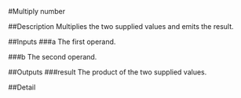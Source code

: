 #Multiply number

##Description
Multiplies the two supplied values and emits the result.

##Inputs
###a
The first operand.

###b
The second operand.

##Outputs
###result
The product of the two supplied values.

##Detail

